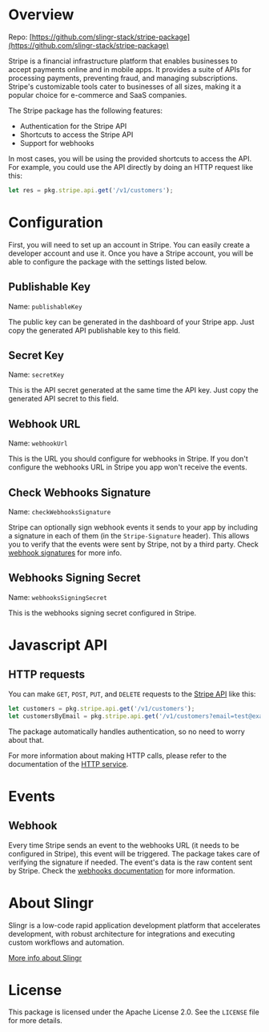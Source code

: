# Overview

Repo: [https://github.com/slingr-stack/stripe-package](https://github.com/slingr-stack/stripe-package)

Stripe is a financial infrastructure platform that enables businesses to accept payments online and in mobile apps. It provides a suite of APIs for processing payments, preventing fraud, and managing subscriptions. Stripe's customizable tools cater to businesses of all sizes, making it a popular choice for e-commerce and SaaS companies.

The Stripe package has the following features:

- Authentication for the Stripe API
- Shortcuts to access the Stripe API
- Support for webhooks

In most cases, you will be using the provided shortcuts to access the API. For example, you could use the API directly by doing an HTTP request like this:

```js
let res = pkg.stripe.api.get('/v1/customers');
```

# Configuration

First, you will need to set up an account in Stripe. You can easily create a developer account and use it.  Once you have a Stripe account, you will be able to configure the package with the settings listed below.

## Publishable Key

Name: `publishableKey`

The public key can be generated in the dashboard of your Stripe app. Just copy the generated API publishable key to this field.

## Secret Key

Name: `secretKey`

This is the API secret generated at the same time the API key. Just copy the generated API secret to this field.

## Webhook URL

Name: `webhookUrl`

This is the URL you should configure for webhooks in Stripe. If you don't configure the webhooks URL in Stripe you app won't receive the events.

## Check Webhooks Signature

Name: `checkWebhooksSignature`

Stripe can optionally sign webhook events it sends to your app by including a signature in each of them (in the `Stripe-Signature` header). This allows you to verify that the events were sent by Stripe, not by a third party. Check [webhook signatures](https://stripe.com/docs/webhooks/signatures) for more info.

## Webhooks Signing Secret

Name: `webhooksSigningSecret`

This is the webhooks signing secret configured in Stripe.

# Javascript API

## HTTP requests

You can make `GET`, `POST`, `PUT`, and `DELETE` requests to the [Stripe API](https://stripe.com/docs/api) like this:

```js
let customers = pkg.stripe.api.get('/v1/customers');
let customersByEmail = pkg.stripe.api.get('/v1/customers?email=test@example.com');
```

The package automatically handles authentication, so no need to worry about that.

For more information about making HTTP calls, please refer to the documentation of the [HTTP service](https://github.com/slingr-stack/http-service).

# Events

## Webhook

Every time Stripe sends an event to the webhooks URL (it needs to be configured in Stripe), this event will be triggered. The package takes care of verifying the signature if needed. The event's data is the raw content sent by Stripe. Check the [webhooks documentation](https://docs.stripe.com/api/events) for more information.

# About Slingr

Slingr is a low-code rapid application development platform that accelerates development, with robust architecture for integrations and executing custom workflows and automation.

[More info about Slingr](https://slingr.io)

# License

This package is licensed under the Apache License 2.0. See the `LICENSE` file for more details.
